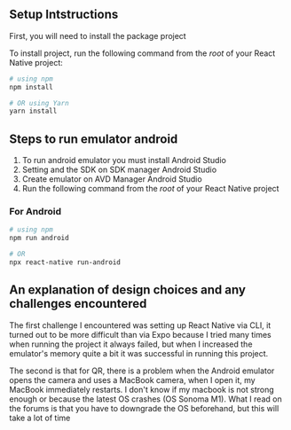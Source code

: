 ## Setup Intstructions

First, you will need to install the package project

To install project, run the following command from the _root_ of your React Native project:

```bash
# using npm
npm install

# OR using Yarn
yarn install
```

## Steps to run emulator android

1. To run android emulator you must install Android Studio
2. Setting and the SDK on SDK manager Android Studio
3. Create emulator on AVD Manager Android Studio
4. Run the following command from the _root_ of your React Native project

### For Android

```bash
# using npm
npm run android 

# OR
npx react-native run-android
```

## An explanation of design choices and any challenges encountered

The first challenge I encountered was setting up React Native via CLI, it turned out to be more difficult than via Expo because I tried many times when running the project it always failed, but when I increased the emulator's memory quite a bit it was successful in running this project.

The second is that for QR, there is a problem when the Android emulator opens the camera and uses a MacBook camera, when I open it, my MacBook immediately restarts. I don't know if my macbook is not strong enough or because the latest OS crashes (OS Sonoma M1). What I read on the forums is that you have to downgrade the OS beforehand, but this will take a lot of time


